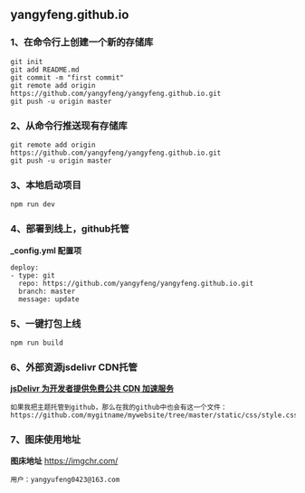 ## yangyfeng.github.io

### 1、在命令行上创建一个新的存储库

```
git init
git add README.md
git commit -m "first commit"
git remote add origin https://github.com/yangyfeng/yangyfeng.github.io.git
git push -u origin master
```
### 2、从命令行推送现有存储库

```
git remote add origin https://github.com/yangyfeng/yangyfeng.github.io.git
git push -u origin master
```

### 3、本地启动项目

```
npm run dev
```
### 4、部署到线上，github托管

**_config.yml 配置项**

```
deploy:
- type: git
  repo: https://github.com/yangyfeng/yangyfeng.github.io.git
  branch: master
  message: update
```
### 5、一键打包上线

```
npm run build
```

###  6、外部资源jsdelivr CDN托管

<a href="https://blog.csdn.net/larpland/article/details/101349605">**jsDelivr 为开发者提供免费公共 CDN 加速服务**</a>

```
如果我把主题托管到github，那么在我的github中也会有这一个文件：
https://github.com/mygitname/mywebsite/tree/master/static/css/style.css
```

### 7、图床使用地址

**图床地址** <a href="https://imgchr.com/">https://imgchr.com/</a>

```
用户：yangyufeng0423@163.com
```

